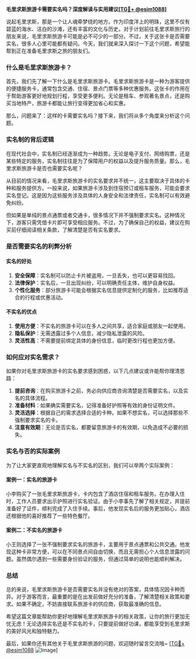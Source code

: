 **毛里求斯旅游卡需要实名吗？深度解读与实用建议[[TG💪+ @esim1088](https://t.me/s/esim1088)]**

说起毛里求斯，那是一个让人魂牵梦绕的地方。作为印度洋上的明珠，这里不仅有碧蓝的海水、洁白的沙滩，还有丰富的文化与历史。对于计划前往毛里求斯旅行的朋友来说，毛里求斯旅游卡可能是必不可少的一部分。不过，关于这张卡是否需要实名，很多人心里可能都有疑问。今天，我们就来深入探讨一下这个问题，希望能帮到正在准备毛里求斯之旅的朋友们。

### 什么是毛里求斯旅游卡？

首先，我们先了解一下什么是毛里求斯旅游卡。毛里求斯旅游卡是一种为游客提供的便捷服务卡，通常包含交通、住宿、景点门票等多种优惠服务。这张卡的作用在于帮助游客更好地规划行程，享受更多便利。无论是租车、参观著名景点，还是购买当地特产，旅游卡都能让旅行变得更加省心和实惠。

那么，问题来了：这样的卡需要实名吗？接下来，我们将从多个角度来分析这个问题。

### 实名制的背后逻辑

在现代社会中，实名制已经逐渐成为一种趋势。无论是电子支付、网络购票，还是某些特定的服务，实名制往往是为了保障用户的权益以及提升服务质量。那么，毛里求斯旅游卡是否也需要实名呢？

从目前的情况来看，毛里求斯旅游卡的实名要求并不统一，这主要取决于具体的卡种和服务提供方。一般来说，如果旅游卡涉及到住宿预订或租车服务，可能会要求实名登记。这是因为这些服务涉及具体的人身安全和法律责任，实名制可以有效避免纠纷。

但如果是单纯的景点通票或者交通卡，很多情况下并不强制要求实名。这种情况下，游客只需凭借卡片即可享受相应服务。不过，为了确保自己的权益，建议在购买前仔细阅读相关条款，了解清楚是否有实名要求。

### 是否需要实名的利弊分析

#### 实名的好处

1. **安全保障**：实名制可以防止卡片被盗用，一旦丢失，也可以更容易找回。
2. **法律保护**：实名后，一旦出现纠纷，可以明确责任主体，维护自身权益。
3. **个性化服务**：部分旅游卡可能会根据实名信息提供定制化的服务，比如推荐适合的行程或优惠活动。

#### 不实名的优点

1. **使用方便**：不实名的旅游卡可以在多人之间共享，适合家庭或朋友一起使用。
2. **隐私保护**：无需透露过多个人信息，减少隐私泄露的风险。
3. **灵活性高**：不需要提前绑定具体的身份信息，临时更改行程也更加方便。

### 如何应对实名需求？

如果你对毛里求斯旅游卡的实名要求感到困惑，以下几点建议或许能帮你理清思路：

1. **提前咨询**：在购买旅游卡之前，务必向供应商咨询清楚是否需要实名，以及实名的具体流程。
2. **准备材料**：如果确实需要实名，记得准备好护照等有效的身份证明文件。
3. **灵活选择**：根据自己的需求选择合适的卡种。如果不想实名，可以选择那些不强制要求实名的卡。
4. **注意有效期**：无论是否实名，都要留意旅游卡的有效期，以免造成不必要的损失。

### 实名与否的实际案例

为了让大家更直观地理解实名与不实名的区别，我们可以举两个实际案例：

#### 案例一：实名的旅游卡

小李购买了一张毛里求斯旅游卡，卡内包含了酒店住宿和租车服务。在办理入住时，工作人员要求出示护照进行实名验证。由于小李事先了解了相关规定，并提前准备好了证件，顺利完成了入住手续。事后，他发现实名后的服务更加贴心，酒店还根据他的喜好推荐了一些特色餐厅。

#### 案例二：不实名的旅游卡

小王则选择了一张不强制要求实名的旅游卡，主要用于景点通票和公共交通。他发现这种卡非常方便，可以在不同景点间自由切换，而且无需担心个人信息泄露的问题。虽然偶尔遇到一些需要身份验证的服务，但通过简单的说明也能顺利解决。

### 总结

总的来说，毛里求斯旅游卡是否需要实名并没有绝对的答案，具体情况因卡种而异。对于游客而言，最重要的是在出发前做好充分的准备，了解清楚相关政策和要求。如果不确定，不妨直接联系旅游卡的供应商，获取最准确的信息。

希望这篇文章能帮助你更好地理解毛里求斯旅游卡的相关政策，让你的旅行更加无忧无虑！无论选择实名还是不实名的卡，只要提前做好功课，都能享受到毛里求斯的美好风光和独特魅力。

最后，如果你还有其他关于毛里求斯旅游的问题，欢迎随时留言交流哦~ [[TG💪+ @esim1088](https://t.me/s/esim1088) ![Image](https://i.postimg.cc/4NQfJmqS/Snipaste-2025-05-13-00-14-12.png)]